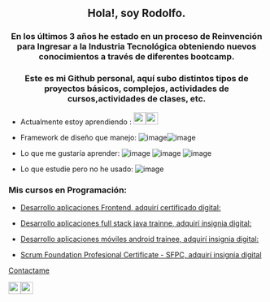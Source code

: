 <h2 align="center">Hola!, soy Rodolfo.</h1>
<h3 align="center">En los últimos 3 años he estado en un proceso de Reinvención para Ingresar a la Industria Tecnológica obteniendo nuevos conocimientos a través de diferentes bootcamp.</h3>

<h3 align="center">Este es mi Github personal,  aquí subo distintos tipos de proyectos básicos, complejos, actividades de cursos,actividades de clases, etc.</h3>

 
* Actualmente estoy aprendiendo : <img src="https://user-images.githubusercontent.com/73254069/235308806-c52a097d-6fd6-4e95-97a0-89ef4099d8c0.png" height="24"/><img src="https://user-images.githubusercontent.com/73254069/235308927-dfd6d931-81fc-4105-9003-dd9b297c796d.png" height="24"/>

* Framework de diseño que manejo: ![image](https://user-images.githubusercontent.com/73254069/235309121-e90429b8-347e-413f-b763-c081c6de4839.png)![image](https://user-images.githubusercontent.com/73254069/235309175-12393c40-d4cc-4b3e-bbfd-5beff39100e4.png)

* Lo que me gustaría aprender: ![image](https://user-images.githubusercontent.com/73254069/235309366-e0ad8613-c822-4943-aba9-6e1c75672712.png) ![image](https://user-images.githubusercontent.com/73254069/235309396-9eefdaa1-8007-40e4-bf2b-ac6a8f9bdaaf.png) ![image](https://user-images.githubusercontent.com/73254069/235309404-a1e290a4-7b72-4457-8eea-2567d56904cb.png)




* Lo que estudie pero no he usado: ![image](https://user-images.githubusercontent.com/73254069/235308855-cd3a9477-7b5c-4838-9f96-9fc1026939d7.png)



<h3 align="left">Mis cursos en Programación:</h3>

* [Desarrollo aplicaciones Frontend, adquirí certificado digital:](https://app.aluracursos.com/user/rodolfo-parada-gonzalez/fullCertificate/d1a4bbad6c89a116980158d484a632bc) 


* [Desarrollo aplicaciones full stack java trainne, adquirí insignia digital:](https://www.credly.com/earner/earned/badge/d2717f5a-f03e-482f-8108-4eb17e53410f) 

* [Desarrollo aplicaciones móviles android trainee, adquirí insignia digital:](https://www.credly.com/badges/31658f83-217f-4702-8dff-c93e7265956c )  
  
* [Scrum Foundation Profesional Certificate - SFPC, adquirí insignia digital](https://www.credly.com/earner/earned/badge/42d19e8d-cb4d-4a34-9fbb-b793fbeeebb7) 
  
 [Contactame](https://www.linkedin.com/in/rodolfoparada/)
  
  
  <img src="https://user-images.githubusercontent.com/73254069/235309121-e90429b8-347e-413f-b763-c081c6de4839.png" height="24"/><img src="https://user-images.githubusercontent.com/73254069/235309721-65914971-254e-477b-9d23-ea9a658315e8.png" height="24"/>
  
  


 
 


  
  


  
  
